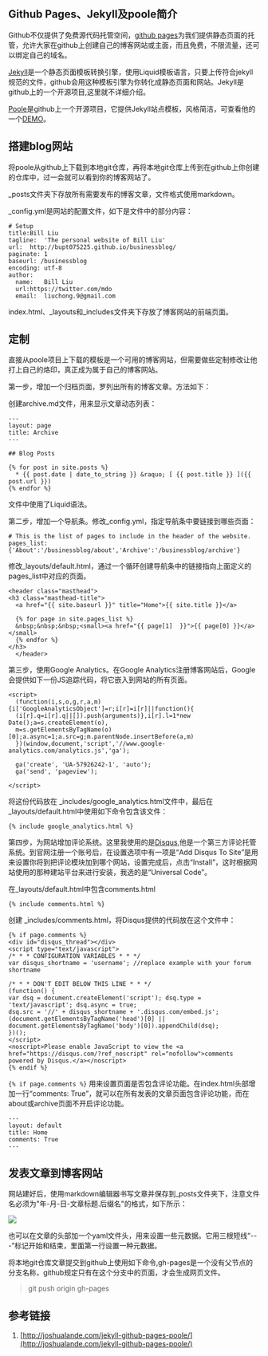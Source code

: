 ﻿## Github Pages、Jekyll及poole简介

Github不仅提供了免费源代码托管空间，[github pages](https://pages.github.com/)为我们提供静态页面的托管，允许大家在github上创建自己的博客网站或主面，而且免费，不限流量，还可以绑定自己的域名。

[Jekyll](https://github.com/jekyll/jekyll)是一个静态页面模板转换引擎，使用Liquid模板语言，只要上传符合jekyll规范的文件，github会用这种模板引擎为你转化成静态页面和网站。Jekyll是github上的一个开源项目,这里就不详细介绍。

[Poole](https://github.com/poole/poole)是github上一个开源项目，它提供Jekyll站点模板，风格简洁，可查看他的一个[DEMO](demo.getpoole.com)。

## 搭建blog网站

将poole从github上下载到本地git仓库，再将本地git仓库上传到在github上你创建的仓库中，过一会就可以看到你的博客网站了。

_posts文件夹下存放所有需要发布的博客文章，文件格式使用markdown。

_config.yml是网站的配置文件，如下是文件中的部分内容：

    # Setup
    title:Bill Liu
    tagline:  'The personal website of Bill Liu'
    url:  http://bupt075225.github.io/businessblog/
    paginate: 1
    baseurl: /businessblog
    encoding: utf-8
    author:
      name:   Bill Liu
      url:https://twitter.com/mdo
      email:  liuchong.9@gmail.com

index.html、_layouts和_includes文件夹下存放了博客网站的前端页面。

## 定制

直接从poole项目上下载的模板是一个可用的博客网站，但需要做些定制修改让他打上自己的烙印，真正成为属于自己的博客网站。

第一步，增加一个归档页面，罗列出所有的博客文章。方法如下：

创建archive.md文件，用来显示文章动态列表：

    ---
    layout: page
    title: Archive
    ---
    
    ## Blog Posts
    
    {% for post in site.posts %}
      * {{ post.date | date_to_string }} &raquo; [ {{ post.title }} ]({{ post.url }})
    {% endfor %}

文件中使用了Liquid语法。

第二步，增加一个导航条。修改_config.yml，指定导航条中要链接到哪些页面：

    # This is the list of pages to include in the header of the website.
    pages_list:{'About':'/businessblog/about','Archive':'/businessblog/archive'}

修改_layouts/default.html，通过一个循环创建导航条中的链接指向上面定义的pages_list中对应的页面。

    <header class="masthead">
    <h3 class="masthead-title">
      <a href="{{ site.baseurl }}" title="Home">{{ site.title }}</a>
      
      {% for page in site.pages_list %}
      &nbsp;&nbsp;&nbsp;<small><a href="{{ page[1]  }}">{{ page[0] }}</a></small>
      {% endfor %}
    </h3>
      </header>

第三步，使用Google Analytics。在Google Analytics注册博客网站后，Google会提供如下一份JS追踪代码，将它嵌入到网站的所有页面。

    <script>
      (function(i,s,o,g,r,a,m){i['GoogleAnalyticsObject']=r;i[r]=i[r]||function(){
      (i[r].q=i[r].q||[]).push(arguments)},i[r].l=1*new Date();a=s.createElement(o),
      m=s.getElementsByTagName(o)[0];a.async=1;a.src=g;m.parentNode.insertBefore(a,m)
      })(window,document,'script','//www.google-analytics.com/analytics.js','ga');
    
      ga('create', 'UA-57926242-1', 'auto');
      ga('send', 'pageview');
    
    </script>

将这份代码放在 _includes/google_analytics.html文件中，最后在_layouts/default.html中使用如下命令包含该文件：

    {% include google_analytics.html %}

第四步，为网站增加评论系统。这里我使用的是[Disqus](https://disqus.com/),他是一个第三方评论托管系统。到官网注册一个账号后，在设置选项中有一项是“Add Disqus To Site”是用来设置你将到把评论模块加到哪个网站，设置完成后，点击“Install”，这时根据网站使用的那种建站平台来进行安装，我选的是“Universal Code”。

在_layouts/default.html中包含comments.html

    {% include comments.html %}

创建 _includes/comments.html，将Disqus提供的代码放在这个文件中：

    {% if page.comments %}
    <div id="disqus_thread"></div>
    <script type="text/javascript">
    /* * * CONFIGURATION VARIABLES * * */
    var disqus_shortname = 'username'; //replace example with your forum shortname
    
    /* * * DON'T EDIT BELOW THIS LINE * * */
    (function() {
    var dsq = document.createElement('script'); dsq.type = 'text/javascript'; dsq.async = true;
    dsq.src = '//' + disqus_shortname + '.disqus.com/embed.js';
    (document.getElementsByTagName('head')[0] || document.getElementsByTagName('body')[0]).appendChild(dsq);
    })();
    </script>
    <noscript>Please enable JavaScript to view the <a href="https://disqus.com/?ref_noscript" rel="nofollow">comments powered by Disqus.</a></noscript>
    {% endif %}

`{% if page.comments %}` 用来设置页面是否包含评论功能。在index.html头部增加一行“comments: True”，就可以在所有发表的文章页面包含评论功能，而在about或archive页面不开启评论功能。

    ---
    layout: default
    title: Home
    comments: True
    ---

## 发表文章到博客网站

网站建好后，使用markdown编辑器书写文章并保存到_posts文件夹下，注意文件名必须为"年-月-日-文章标题.后缀名"的格式，如下所示：

![](http://i.imgur.com/hR96StY.png)

也可以在文章的头部加一个yaml文件头，用来设置一些元数据。它用三根短线“---”标记开始和结束，里面第一行设置一种元数据。

将本地git仓库文章提交到github上使用如下命令,gh-pages是一个没有父节点的分支名称，github规定只有在这个分支中的页面，才会生成网页文件。

> git push origin gh-pages

## 参考链接

1. [http://joshualande.com/jekyll-github-pages-poole/](http://joshualande.com/jekyll-github-pages-poole/)